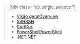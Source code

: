 > [!div class="op_single_selector"]
> * [<span data-ttu-id="f4bd8-101">Visão geral</span><span class="sxs-lookup"><span data-stu-id="f4bd8-101">Overview</span></span>](../articles/hdinsight/hdinsight-use-sqoop.md)
> * [<span data-ttu-id="f4bd8-102">SSH</span><span class="sxs-lookup"><span data-stu-id="f4bd8-102">SSH</span></span>](../articles/hdinsight/hdinsight-use-sqoop-mac-linux.md)
> * [<span data-ttu-id="f4bd8-103">Curl</span><span class="sxs-lookup"><span data-stu-id="f4bd8-103">Curl</span></span>](../articles/hdinsight/hdinsight-hadoop-use-sqoop-curl.md)
> * [<span data-ttu-id="f4bd8-104">PowerShell</span><span class="sxs-lookup"><span data-stu-id="f4bd8-104">PowerShell</span></span>](../articles/hdinsight/hdinsight-hadoop-use-sqoop-powershell.md)
> * [<span data-ttu-id="f4bd8-105">.NET</span><span class="sxs-lookup"><span data-stu-id="f4bd8-105">.NET</span></span>](../articles/hdinsight/hdinsight-hadoop-use-sqoop-dotnet-sdk.md)
> 
> 

